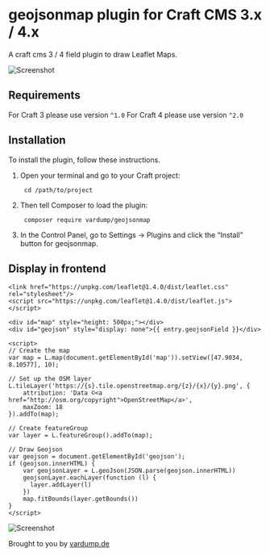 # geojsonmap plugin for Craft CMS 3.x / 4.x

A craft cms 3 / 4 field plugin to draw Leaflet Maps.

![Screenshot](resources/img/screenshot.png)

## Requirements

For Craft 3 please use version `^1.0`
For Craft 4 please use version `^2.0`

## Installation

To install the plugin, follow these instructions.

1. Open your terminal and go to your Craft project:

        cd /path/to/project

2. Then tell Composer to load the plugin:

        composer require vardump/geojsonmap

3. In the Control Panel, go to Settings → Plugins and click the “Install” button for geojsonmap.

## Display in frontend

```
<link href="https://unpkg.com/leaflet@1.4.0/dist/leaflet.css" rel="stylesheet"/>
<script src="https://unpkg.com/leaflet@1.4.0/dist/leaflet.js"></script>
                
<div id="map" style="height: 500px;"></div>  
<div id="geojson" style="display: none">{{ entry.geojsonField }}</div>

<script>
// Create the map
var map = L.map(document.getElementById('map')).setView([47.9034, 8.10577], 10);
  
// Set up the OSM layer
L.tileLayer('https://{s}.tile.openstreetmap.org/{z}/{x}/{y}.png', {
    attribution: 'Data ©<a href="http://osm.org/copyright">OpenStreetMap</a>',
    maxZoom: 18
}).addTo(map);

// Create featureGroup
var layer = L.featureGroup().addTo(map);

// Draw Geojson
var geojson = document.getElementById('geojson');
if (geojson.innerHTML) {
    var geojsonLayer = L.geoJson(JSON.parse(geojson.innerHTML))
    geojsonLayer.eachLayer(function (l) {
      layer.addLayer(l)
    })
    map.fitBounds(layer.getBounds())
}
</script>                           
```

![Screenshot](resources/img/plugin-logo.png)

Brought to you by [vardump.de](https://vardump.de)
